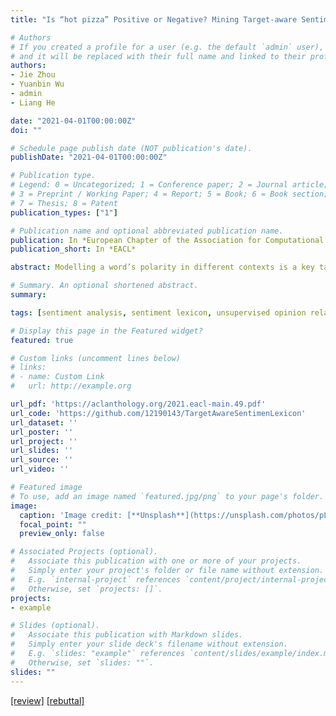```yaml
---
title: "Is “hot pizza” Positive or Negative? Mining Target-aware Sentiment Lexicons"

# Authors
# If you created a profile for a user (e.g. the default `admin` user), write the username (folder name) here 
# and it will be replaced with their full name and linked to their profile.
authors:
- Jie Zhou
- Yuanbin Wu
- admin
- Liang He

date: "2021-04-01T00:00:00Z"
doi: ""

# Schedule page publish date (NOT publication's date).
publishDate: "2021-04-01T00:00:00Z"

# Publication type.
# Legend: 0 = Uncategorized; 1 = Conference paper; 2 = Journal article;
# 3 = Preprint / Working Paper; 4 = Report; 5 = Book; 6 = Book section;
# 7 = Thesis; 8 = Patent
publication_types: ["1"]

# Publication name and optional abbreviated publication name.
publication: In *European Chapter of the Association for Computational Linguistics*
publication_short: In *EACL*

abstract: Modelling a word’s polarity in different contexts is a key task in sentiment analysis. Previous works mainly focus on domain dependencies, and assume words’ sentiments are invariant within a specific domain. In this paper, we relax this assumption by binding a word’s sentiment to its collocation words instead of domain labels. This finer view of sentiment contexts is particularly useful for identifying commonsense sentiments expressed in neural words such as “big” and “long”. Given a target (e.g., an aspect), we propose an effective “perturb-and-see” method to extract sentiment words modifying it from large-scale datasets. The reliability of the obtained target-aware sentiment lexicons is extensively evaluated both manually and automatically. We also show that a simple application of the lexicon is able to achieve highly competitive performances on the unsupervised opinion relation extraction task.

# Summary. An optional shortened abstract.
summary: 

tags: [sentiment analysis, sentiment lexicon, unsupervised opinion relation extraction]

# Display this page in the Featured widget?
featured: true

# Custom links (uncomment lines below)
# links:
# - name: Custom Link
#   url: http://example.org

url_pdf: 'https://aclanthology.org/2021.eacl-main.49.pdf'
url_code: 'https://github.com/12190143/TargetAwareSentimenLexicon'
url_dataset: ''
url_poster: ''
url_project: ''
url_slides: ''
url_source: ''
url_video: ''

# Featured image
# To use, add an image named `featured.jpg/png` to your page's folder. 
image:
  caption: 'Image credit: [**Unsplash**](https://unsplash.com/photos/pLCdAaMFLTE)'
  focal_point: ""
  preview_only: false

# Associated Projects (optional).
#   Associate this publication with one or more of your projects.
#   Simply enter your project's folder or file name without extension.
#   E.g. `internal-project` references `content/project/internal-project/index.md`.
#   Otherwise, set `projects: []`.
projects:
- example

# Slides (optional).
#   Associate this publication with Markdown slides.
#   Simply enter your slide deck's filename without extension.
#   E.g. `slides: "example"` references `content/slides/example/index.md`.
#   Otherwise, set `slides: ""`.
slides: ""
---
```


<!-- {{% callout note %}} -->
<!-- Click the *Cite* button above to demo the feature to enable visitors to import publication metadata into their reference management software. -->
<!-- {{% /callout %}} -->

<!-- {{% callout note %}} -->
<!-- Create your slides in Markdown - click the *Slides* button to check out the example. -->
<!-- {{% /callout %}} -->

[\[review\]](./review.txt)
[\[rebuttal\]](./rebuttal.txt)

<!-- Supplementary notes can be added here, including [code, math, and images](https://wowchemy.com/docs/writing-markdown-latex/). -->
